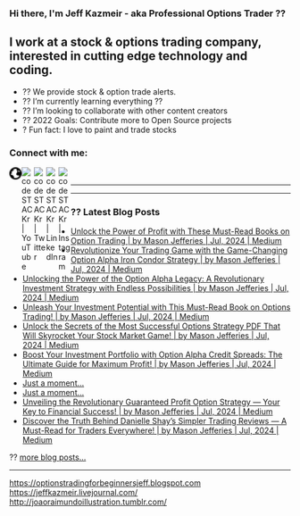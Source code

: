 

<!--
**jeffkazmeir/jeffkazmeir** is a ✨ _special_ ✨ repository because its `README.md` (this file) appears on your GitHub profile.

Here are some ideas to get you started:

- 🔭 I’m currently working on ...
- 🌱 I’m currently learning ...
- 👯 I’m looking to collaborate on ...
- 🤔 I’m looking for help with ...
- 💬 Ask me about ...
- 📫 How to reach me: ...
- 😄 Pronouns: ...
- ⚡ Fun fact: ...
-->
### Hi there, I'm Jeff Kazmeir - aka Professional Options Trader ??
## I work at a stock & options trading company, interested in cutting edge technology and coding.

- ?? We provide stock & option trade alerts.
- ?? I’m currently learning everything ??
- ?? I’m looking to collaborate with other content creators
- ?? 2022 Goals: Contribute more to Open Source projects
- ? Fun fact: I love to paint and trade stocks


### Connect with me:

[<img align="left" alt="codeSTACKr.com" width="22px" src="https://raw.githubusercontent.com/iconic/open-iconic/master/svg/globe.svg" />][website]
[<img align="left" alt="codeSTACKr | YouTube" width="22px" src="https://cdn.jsdelivr.net/npm/simple-icons@v3/icons/youtube.svg" />][youtube]
[<img align="left" alt="codeSTACKr | Twitter" width="22px" src="https://cdn.jsdelivr.net/npm/simple-icons@v3/icons/twitter.svg" />][twitter]
[<img align="left" alt="codeSTACKr | LinkedIn" width="22px" src="https://cdn.jsdelivr.net/npm/simple-icons@v3/icons/linkedin.svg" />][linkedin]
[<img align="left" alt="codeSTACKr | Instagram" width="22px" src="https://cdn.jsdelivr.net/npm/simple-icons@v3/icons/instagram.svg" />][instagram]

<br />

---

---

### ?? Latest Blog Posts

<!-- BLOG-POST-LIST:START -->
- [Unlock the Power of Profit with These Must-Read Books on Option Trading | by Mason Jefferies | Jul, 2024 | Medium](https://tradingoptionsforbeginners.medium.com/unlock-the-power-of-profit-with-these-must-read-books-on-option-trading-0a237d874e23?source=ifttt--------------3)
- [Revolutionize Your Trading Game with the Game-Changing Option Alpha Iron Condor Strategy | by Mason Jefferies | Jul, 2024 | Medium](https://tradingoptionsforbeginners.medium.com/revolutionize-your-trading-game-with-the-game-changing-option-alpha-iron-condor-strategy-721115bfad49?source=ifttt--------------3)
- [Unlocking the Power of the Option Alpha Legacy: A Revolutionary Investment Strategy with Endless Possibilities | by Mason Jefferies | Jul, 2024 | Medium](https://tradingoptionsforbeginners.medium.com/unlocking-the-power-of-the-option-alpha-legacy-a-revolutionary-investment-strategy-with-endless-2064f200740e?source=ifttt--------------3)
- [Unleash Your Investment Potential with This Must-Read Book on Options Trading! | by Mason Jefferies | Jul, 2024 | Medium](https://tradingoptionsforbeginners.medium.com/unleash-your-investment-potential-with-this-must-read-book-on-options-trading-602a2fc0a901?source=ifttt--------------3)
- [Unlock the Secrets of the Most Successful Options Strategy PDF That Will Skyrocket Your Stock Market Game! | by Mason Jefferies | Jul, 2024 | Medium](https://tradingoptionsforbeginners.medium.com/unlock-the-secrets-of-the-most-successful-options-strategy-pdf-that-will-skyrocket-your-stock-0bd9f4e9b2ab?source=ifttt--------------3)
- [Boost Your Investment Portfolio with Option Alpha Credit Spreads: The Ultimate Guide for Maximum Profit! | by Mason Jefferies | Jul, 2024 | Medium](https://tradingoptionsforbeginners.medium.com/boost-your-investment-portfolio-with-option-alpha-credit-spreads-the-ultimate-guide-for-maximum-697884d3eec6?source=ifttt--------------3)
- [Just a moment...](https://medium.com/@tradingoptionsforbeginners/simplify-your-trading-game-with-these-rave-reviews-simpler-trading-reviews-break-down-the-trading-8811feaee9c4?source=ifttt--------------3)
- [Just a moment...](https://medium.com/@tradingoptionsforbeginners/unleash-your-inner-investor-why-the-best-options-trading-alert-service-is-a-game-changer-08ba996641ba?source=ifttt--------------3)
- [Unveiling the Revolutionary Guaranteed Profit Option Strategy — Your Key to Financial Success! | by Mason Jefferies | Jul, 2024 | Medium](https://tradingoptionsforbeginners.medium.com/unveiling-the-revolutionary-guaranteed-profit-option-strategy-your-key-to-financial-success-6d77fe17c979?source=ifttt--------------3)
- [Discover the Truth Behind Danielle Shay’s Simpler Trading Reviews — A Must-Read for Traders Everywhere! | by Mason Jefferies | Jul, 2024 | Medium](https://tradingoptionsforbeginners.medium.com/discover-the-truth-behind-danielle-shays-simpler-trading-reviews-a-must-read-for-traders-1e275084fb88?source=ifttt--------------3)
<!-- BLOG-POST-LIST:END -->

?? [more blog posts...](https://theministerofcapitalism.com/blog/)

---


[website]: https://kingtradingsystems.com/blog/
[twitter]: https://twitter.com/optionstradejef
[youtube]: https://www.youtube.com/channel/UCEo82TuA0YdbXyO2oPecIHQ
[instagram]: https://tradingoptionsforbeginners.medium.com
[linkedin]: https://ca.linkedin.com/in/theministerofcapitalism
 https://optionstradingforbeginnersjeff.blogspot.com
 https://jeffkazmeir.livejournal.com/
 http://joaoraimundoillustration.tumblr.com/



